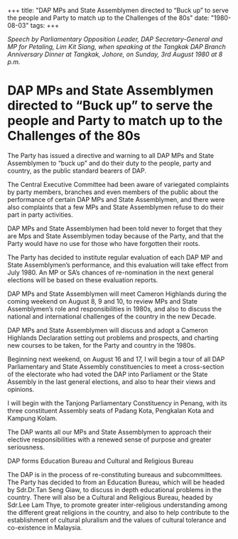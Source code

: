 +++ 
title: "DAP MPs and State Assemblymen directed to “Buck up” to serve the people and Party to match up to the Challenges of the 80s"
date: "1980-08-03"
tags:
+++

_Speech by Parliamentary Opposition Leader, DAP Secretary-General and MP for Petaling, Lim Kit Siang, when speaking at the Tangkak DAP Branch Anniversary Dinner at Tangkak, Johore, on Sunday, 3rd August 1980 at 8 p.m._

# DAP MPs and State Assemblymen directed to “Buck up” to serve the people and Party to match up to the Challenges of the 80s

The Party has issued a directive and warning to all DAP MPs and State Assemblymen to “buck up” and do their duty to the people, party and country, as the public standard bearers of DAP.</u>

The Central Executive Committee had been aware of variegated complaints by party members, branches and even members of the public about the performance of certain DAP MPs and State Assemblymen, and there were also complaints that a few MPs and State Assemblymen refuse to do their part in party activities.

DAP MPs and State Assemblymen had been told never to forget that they are Mps and State Assemblymen today because of the Party, and that the Party would have no use for those who have forgotten their roots.

The Party has decided to institute regular evaluation of each DAP MP and State Assemblymen’s performance, and this evaluation will take effect from July 1980. An MP or SA’s chances of re-nomination in the next general elections will be based on these evaluation reports.

DAP MPs and State Assemblymen will meet Cameron Highlands during the coming weekend on August 8, 9 and 10, to review MPs and State Assemblymen’s role and responsibilities in 1980s, and also to discuss the national and international challenges of the country in the new Decade.

DAP MPs and State Assemblymen will discuss and adopt a Cameron Highlands Declaration setting out problems and prospects, and charting new courses to be taken, for the Party and country in the 1980s.

Beginning next weekend, on August 16 and 17, I will begin a tour of all DAP Parliamentary and State Assembly constituencies to meet a cross-section of the electorate who had voted the DAP into Parliament or the State Assembly in the last general elections, and also to hear their views and opinions.

I will begin with the Tanjong Parliamentary Constituency in Penang, with its three constituent Assembly seats of Padang Kota, Pengkalan Kota and Kampung Kolam.

The DAP wants all our MPs and State Assemblymen to approach their elective responsibilities with a renewed sense of purpose and greater seriousness. 

DAP forms Education Bureau and Cultural and Religious Bureau   

The DAP is in the process of re-constituting bureaus and subcommittees. The Party has decided to from an Education Bureau, which will be headed by Sdr.Dr.Tan Seng Giaw, to discuss in depth educational problems in the country. There will also be a Cultural and Religious Bureau, headed by Sdr.Lee Lam Thye, to promote greater inter-religious understanding among the different great religions in the country, and also to help contribute to the establishment of cultural pluralism and the values of cultural tolerance and co-existence in Malaysia. 
 

